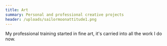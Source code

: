 ```yaml
---
title: Art
summary: Personal and professional creative projects
header: /uploads/sailormoonattitude1.png
---
```

My professional training started in fine art, it's carried into all the work I do now.